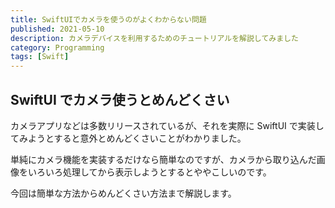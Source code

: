 ```yaml
---
title: SwiftUIでカメラを使うのがよくわからない問題
published: 2021-05-10
description: カメラデバイスを利用するためのチュートリアルを解説してみました
category: Programming
tags: [Swift]
---
```


## SwiftUI でカメラ使うとめんどくさい

カメラアプリなどは多数リリースされているが、それを実際に SwiftUI で実装してみようとすると意外とめんどくさいことがわかりました。

単純にカメラ機能を実装するだけなら簡単なのですが、カメラから取り込んだ画像をいろいろ処理してから表示しようとするとややこしいのです。

今回は簡単な方法からめんどくさい方法まで解説します。
